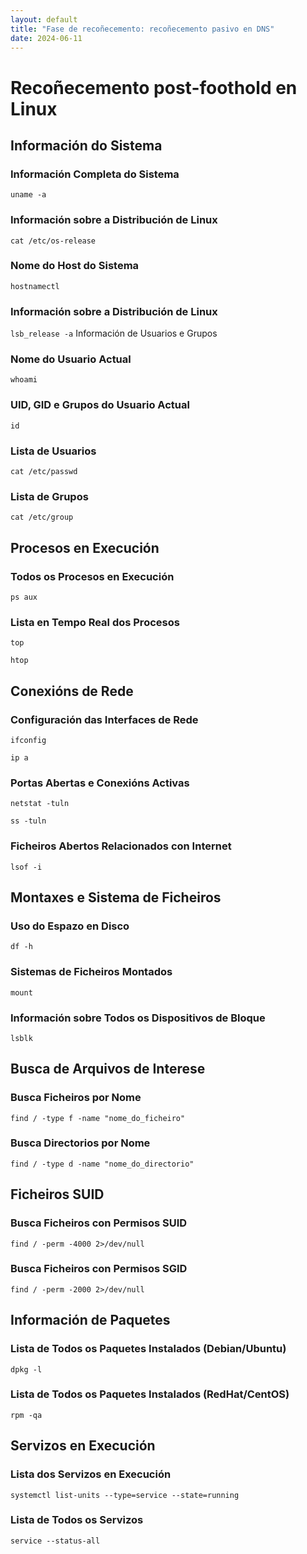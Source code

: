 ```yaml
---
layout: default
title: "Fase de recoñecemento: recoñecemento pasivo en DNS"
date: 2024-06-11
---
```


# Recoñecemento post-foothold en Linux

## Información do Sistema

### Información Completa do Sistema
`uname -a`

### Información sobre a Distribución de Linux
`cat /etc/os-release`

### Nome do Host do Sistema
`hostnamectl`

### Información sobre a Distribución de Linux
`lsb_release -a`
Información de Usuarios e Grupos


### Nome do Usuario Actual
`whoami`

### UID, GID e Grupos do Usuario Actual
`id`

### Lista de Usuarios
`cat /etc/passwd`

### Lista de Grupos
`cat /etc/group`

## Procesos en Execución

### Todos os Procesos en Execución
`ps aux`

### Lista en Tempo Real dos Procesos
`top`

`htop`

## Conexións de Rede


### Configuración das Interfaces de Rede
`ifconfig`

`ip a`

### Portas Abertas e Conexións Activas
`netstat -tuln`

`ss -tuln`

### Ficheiros Abertos Relacionados con Internet
`lsof -i`

## Montaxes e Sistema de Ficheiros


### Uso do Espazo en Disco
`df -h`

### Sistemas de Ficheiros Montados
`mount`

### Información sobre Todos os Dispositivos de Bloque
`lsblk`

## Busca de Arquivos de Interese


### Busca Ficheiros por Nome
`find / -type f -name "nome_do_ficheiro"`

### Busca Directorios por Nome
`find / -type d -name "nome_do_directorio"`

## Ficheiros SUID


### Busca Ficheiros con Permisos SUID
`find / -perm -4000 2>/dev/null`

### Busca Ficheiros con Permisos SGID
`find / -perm -2000 2>/dev/null`

## Información de Paquetes


### Lista de Todos os Paquetes Instalados (Debian/Ubuntu)
`dpkg -l`

### Lista de Todos os Paquetes Instalados (RedHat/CentOS)
`rpm -qa`

## Servizos en Execución


### Lista dos Servizos en Execución
`systemctl list-units --type=service --state=running`

### Lista de Todos os Servizos
`service --status-all`
